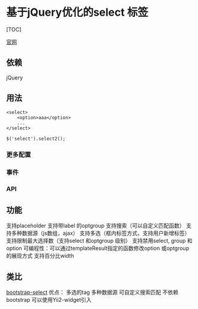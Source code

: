 # 基于jQuery优化的select 标签
[TOC]

[官网](http://select2.github.io)

## 依赖
jQuery

## 用法
```
<select>
    <option>aaa</option>
    ...
</select>

$('select').select2();
```

### 更多配置

### 事件

### API

## 功能
支持placeholder
支持带label 的optgroup
支持搜索（可以自定义匹配函数）
支持多种数据源（js数组，ajax）
支持多选（框内标签方式，支持用户新增标签）
支持限制最大选择数（支持select 和optgroup 级别）
支持禁用select, group 和 option
可编程性：可以通过templateResult指定的函数修改option 或optgroup 的展现方式
支持百分比width


## 类比
[bootstrap-select](../bootstrap/bootstrap-select.md)
优点：
多选的tag
多种数据源
可自定义搜索匹配
不依赖bootstrap
可以使用Yii2-widget引入

